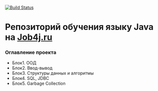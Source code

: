 [![Build Status](https://travis-ci.org/mi1qw/-job4j_design.svg?branch=master)](https://travis-ci.org/mi1qw/-job4j_design)

# Репозиторий обучения языку Java на [Job4j.ru](http://Job4j.ru)

### Оглавление проекта
+ Блок1. ООД
+ Блок2. Ввод-вывод
+ Блок3. Структуры данных и алгоритмы
+ Блок4. SQL, JDBC
+ Блок5. Garbage Collection

